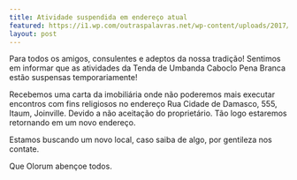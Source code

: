 ```yaml
---
title: Atividade suspendida em endereço atual
featured: https://i1.wp.com/outraspalavras.net/wp-content/uploads/2017/11/171127-Umbanda1.jpg
layout: post
---
```


Para todos os amigos, consulentes e adeptos da nossa tradição! Sentimos em informar que as atividades da Tenda de Umbanda Caboclo Pena Branca estão suspensas temporariamente!

Recebemos uma carta da imobiliária onde não poderemos mais executar encontros com fins religiosos no endereço Rua Cidade de Damasco, 555, Itaum, Joinville. Devido a não aceitação do proprietário. Tão logo estaremos retornando em um novo endereço.

Estamos buscando um novo local, caso saiba de algo, por 
gentileza nos contate.

Que Olorum abençoe todos.